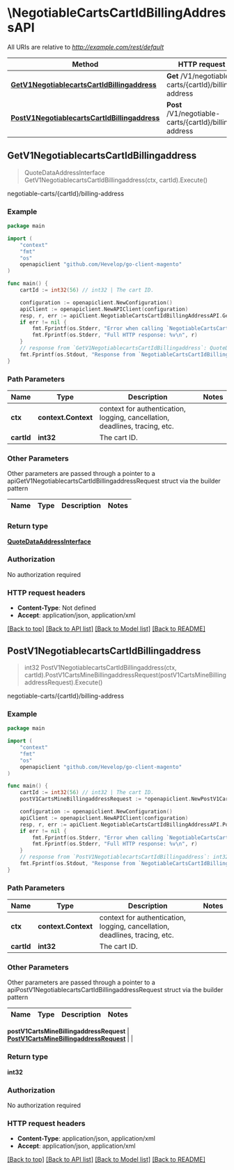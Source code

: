 # \NegotiableCartsCartIdBillingAddressAPI

All URIs are relative to *http://example.com/rest/default*

Method | HTTP request | Description
------------- | ------------- | -------------
[**GetV1NegotiablecartsCartIdBillingaddress**](NegotiableCartsCartIdBillingAddressAPI.md#GetV1NegotiablecartsCartIdBillingaddress) | **Get** /V1/negotiable-carts/{cartId}/billing-address | negotiable-carts/{cartId}/billing-address
[**PostV1NegotiablecartsCartIdBillingaddress**](NegotiableCartsCartIdBillingAddressAPI.md#PostV1NegotiablecartsCartIdBillingaddress) | **Post** /V1/negotiable-carts/{cartId}/billing-address | negotiable-carts/{cartId}/billing-address



## GetV1NegotiablecartsCartIdBillingaddress

> QuoteDataAddressInterface GetV1NegotiablecartsCartIdBillingaddress(ctx, cartId).Execute()

negotiable-carts/{cartId}/billing-address



### Example

```go
package main

import (
	"context"
	"fmt"
	"os"
	openapiclient "github.com/Hevelop/go-client-magento"
)

func main() {
	cartId := int32(56) // int32 | The cart ID.

	configuration := openapiclient.NewConfiguration()
	apiClient := openapiclient.NewAPIClient(configuration)
	resp, r, err := apiClient.NegotiableCartsCartIdBillingAddressAPI.GetV1NegotiablecartsCartIdBillingaddress(context.Background(), cartId).Execute()
	if err != nil {
		fmt.Fprintf(os.Stderr, "Error when calling `NegotiableCartsCartIdBillingAddressAPI.GetV1NegotiablecartsCartIdBillingaddress``: %v\n", err)
		fmt.Fprintf(os.Stderr, "Full HTTP response: %v\n", r)
	}
	// response from `GetV1NegotiablecartsCartIdBillingaddress`: QuoteDataAddressInterface
	fmt.Fprintf(os.Stdout, "Response from `NegotiableCartsCartIdBillingAddressAPI.GetV1NegotiablecartsCartIdBillingaddress`: %v\n", resp)
}
```

### Path Parameters


Name | Type | Description  | Notes
------------- | ------------- | ------------- | -------------
**ctx** | **context.Context** | context for authentication, logging, cancellation, deadlines, tracing, etc.
**cartId** | **int32** | The cart ID. | 

### Other Parameters

Other parameters are passed through a pointer to a apiGetV1NegotiablecartsCartIdBillingaddressRequest struct via the builder pattern


Name | Type | Description  | Notes
------------- | ------------- | ------------- | -------------


### Return type

[**QuoteDataAddressInterface**](QuoteDataAddressInterface.md)

### Authorization

No authorization required

### HTTP request headers

- **Content-Type**: Not defined
- **Accept**: application/json, application/xml

[[Back to top]](#) [[Back to API list]](../README.md#documentation-for-api-endpoints)
[[Back to Model list]](../README.md#documentation-for-models)
[[Back to README]](../README.md)


## PostV1NegotiablecartsCartIdBillingaddress

> int32 PostV1NegotiablecartsCartIdBillingaddress(ctx, cartId).PostV1CartsMineBillingaddressRequest(postV1CartsMineBillingaddressRequest).Execute()

negotiable-carts/{cartId}/billing-address



### Example

```go
package main

import (
	"context"
	"fmt"
	"os"
	openapiclient "github.com/Hevelop/go-client-magento"
)

func main() {
	cartId := int32(56) // int32 | The cart ID.
	postV1CartsMineBillingaddressRequest := *openapiclient.NewPostV1CartsMineBillingaddressRequest(*openapiclient.NewQuoteDataAddressInterface("Region_example", int32(123), "RegionCode_example", "CountryId_example", []string{"Street_example"}, "Telephone_example", "Postcode_example", "City_example", "Firstname_example", "Lastname_example", "Email_example")) // PostV1CartsMineBillingaddressRequest |  (optional)

	configuration := openapiclient.NewConfiguration()
	apiClient := openapiclient.NewAPIClient(configuration)
	resp, r, err := apiClient.NegotiableCartsCartIdBillingAddressAPI.PostV1NegotiablecartsCartIdBillingaddress(context.Background(), cartId).PostV1CartsMineBillingaddressRequest(postV1CartsMineBillingaddressRequest).Execute()
	if err != nil {
		fmt.Fprintf(os.Stderr, "Error when calling `NegotiableCartsCartIdBillingAddressAPI.PostV1NegotiablecartsCartIdBillingaddress``: %v\n", err)
		fmt.Fprintf(os.Stderr, "Full HTTP response: %v\n", r)
	}
	// response from `PostV1NegotiablecartsCartIdBillingaddress`: int32
	fmt.Fprintf(os.Stdout, "Response from `NegotiableCartsCartIdBillingAddressAPI.PostV1NegotiablecartsCartIdBillingaddress`: %v\n", resp)
}
```

### Path Parameters


Name | Type | Description  | Notes
------------- | ------------- | ------------- | -------------
**ctx** | **context.Context** | context for authentication, logging, cancellation, deadlines, tracing, etc.
**cartId** | **int32** | The cart ID. | 

### Other Parameters

Other parameters are passed through a pointer to a apiPostV1NegotiablecartsCartIdBillingaddressRequest struct via the builder pattern


Name | Type | Description  | Notes
------------- | ------------- | ------------- | -------------

 **postV1CartsMineBillingaddressRequest** | [**PostV1CartsMineBillingaddressRequest**](PostV1CartsMineBillingaddressRequest.md) |  | 

### Return type

**int32**

### Authorization

No authorization required

### HTTP request headers

- **Content-Type**: application/json, application/xml
- **Accept**: application/json, application/xml

[[Back to top]](#) [[Back to API list]](../README.md#documentation-for-api-endpoints)
[[Back to Model list]](../README.md#documentation-for-models)
[[Back to README]](../README.md)

